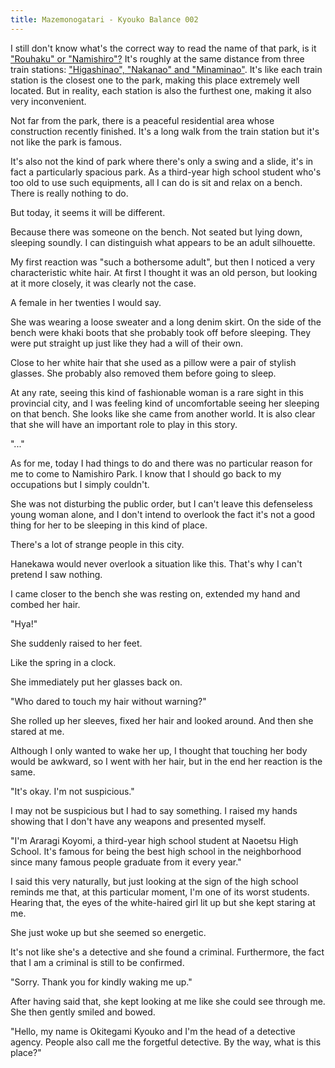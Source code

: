 ```yaml
---
title: Mazemonogatari - Kyouko Balance 002
---
```


I still don't know what's the correct way to read the name of that park, is it <a href="#" title="TL note 1: The name of the park is written 浪白, which could be read either way. It turns out in Owarimonogatari III that it was actually supposed to be pronounced 'Shirohebi', connecting it to the main plot.">"Rouhaku" or "Namishiro"?</a> It's roughly at the same distance from three train stations: <a href="#" title="TL note 2: The station names contain 東 (higashi, 'east'), 中 (naka, 'center') and 南 (minami, 'south').">"Higashinao", "Nakanao" and "Minaminao"</a>. It's like each train station is the closest one to the park, making this place extremely well located. But in reality, each station is also the furthest one, making it also very inconvenient.

Not far from the park, there is a peaceful residential area whose construction recently finished. It's a long walk from the train station but it's not like the park is famous.

It's also not the kind of park where there's only a swing and a slide, it's in fact a particularly spacious park. As a third-year high school student who's too old to use such equipments, all I can do is sit and relax on a bench. There is really nothing to do.


But today, it seems it will be different.

Because there was someone on the bench. Not seated but lying down, sleeping soundly. I can distinguish what appears to be an adult silhouette.

My first reaction was "such a bothersome adult", but then I noticed a very characteristic white hair. At first I thought it was an old person, but looking at it more closely, it was clearly not the case.

A female in her twenties I would say.

She was wearing a loose sweater and a long denim skirt. On the side of the bench were khaki boots that she probably took off before sleeping. They were put straight up just like they had a will of their own.

Close to her white hair that she used as a pillow were a pair of stylish glasses. She probably also removed them before going to sleep.

At any rate, seeing this kind of fashionable woman is a rare sight in this provincial city, and I was feeling kind of uncomfortable seeing her sleeping on that bench. She looks like she came from another world. It is also clear that she will have an important role to play in this story.

"..."

As for me, today I had things to do and there was no particular reason for me to come to Namishiro Park. I know that I should go back to my occupations but I simply couldn't.

She was not disturbing the public order, but I can't leave this defenseless young woman alone, and I don't intend to overlook the fact it's not a good thing for her to be sleeping in this kind of place.

There's a lot of strange people in this city.

Hanekawa would never overlook a situation like this. That's why I can't pretend I saw nothing.

I came closer to the bench she was resting on, extended my hand and combed her hair.

"Hya!"

She suddenly raised to her feet.

Like the spring in a clock.

She immediately put her glasses back on.

"Who dared to touch my hair without warning?"

She rolled up her sleeves, fixed her hair and looked around. And then she stared at me.

Although I only wanted to wake her up, I thought that touching her body would be awkward, so I went with her hair, but in the end her reaction is the same.

"It's okay. I'm not suspicious."

I may not be suspicious but I had to say something. I raised my hands showing that I don't have any weapons and presented myself.

"I'm Araragi Koyomi, a third-year high school student at Naoetsu High School. It's famous for being the best high school in the neighborhood since many famous people graduate from it every year."

I said this very naturally, but just looking at the sign of the high school reminds me that, at this particular moment, I'm one of its worst students. Hearing that, the eyes of the white-haired girl lit up but she kept staring at me.

She just woke up but she seemed so energetic.

It's not like she's a detective and she found a criminal. Furthermore, the fact that I am a criminal is still to be confirmed.

"Sorry. Thank you for kindly waking me up."

After having said that, she kept looking at me like she could see through me. She then gently smiled and bowed.

"Hello, my name is Okitegami Kyouko and I'm the head of a detective agency. People also call me the forgetful detective. By the way, what is this place?"

